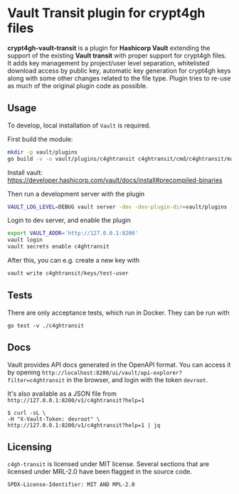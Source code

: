 # Vault Transit plugin for crypt4gh files
**crypt4gh-vault-transit** is a plugin for **Hashicorp Vault** extending the
support of the existing **Vault transit** with proper support for crypt4gh
files. It adds key management by project/user level separation, whitelisted
download access by public key, automatic key generation for crypt4gh keys
along with some other changes related to the file type. Plugin tries to re-use
as much of the original plugin code as possible.

## Usage
To develop, local installation of `Vault` is required.

First build the module:
```bash
mkdir -p vault/plugins
go build -v -o vault/plugins/c4ghtransit c4ghtransit/cmd/c4ghtransit/main.go
```

Install vault: https://developer.hashicorp.com/vault/docs/install#precompiled-binaries

Then run a development server with the plugin
```bash
VAULT_LOG_LEVEL=DEBUG vault server -dev -dev-plugin-dir=vault/plugins -dev-root-token-id="devroot"
```

Login to dev server, and enable the plugin
```bash
export VAULT_ADDR='http://127.0.0.1:8200'
vault login
vault secrets enable c4ghtransit
```

After this, you can e.g. create a new key with
```bash
vault write c4ghtransit/keys/test-user
```

## Tests
There are only acceptance tests, which run in Docker. They can be run with

    go test -v ./c4ghtransit

## Docs
Vault provides API docs generated in the OpenAPI format. You can access it by opening 
`http://localhost:8200/ui/vault/api-explorer?filter=c4ghtransit` in the browser, and
login with the token `devroot`.

It's also available as a JSON file from `http://127.0.0.1:8200/v1/c4ghtransit?help=1`

    $ curl -sL \
    -H "X-Vault-Token: devroot" \
    http://127.0.0.1:8200/v1/c4ghtransit?help=1 | jq

## Licensing

`c4gh-transit` is licensed under MIT license. 
Several sections that are licensed under MRL-2.0 have been flagged in the source code.

`SPDX-License-Identifier: MIT AND MPL-2.0`
